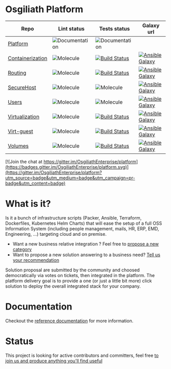  Osgiliath Platform
 =========
| Repo | Lint status | Tests status | Galaxy url |
|-----------|-------------|--------------|------------|
| [Platform](https://github.com/OsgiliathEnterprise/platform)|![Documentation](https://github.com/OsgiliathEnterprise/platform/workflows/Build%20documentation/badge.svg)|![Documentation](https://github.com/OsgiliathEnterprise/platform/workflows/Build%20documentation/badge.svg)||
| [Containerization](https://github.com/OsgiliathEnterprise/ansible-containerization)|![Molecule](https://github.com/OsgiliathEnterprise/ansible-containerization/workflows/Molecule/badge.svg)|[![Build Status](https://travis-ci.org/OsgiliathEnterprise/ansible-containerization.svg?branch=master)](https://travis-ci.org/OsgiliathEnterprise/ansible-containerization)|[![Ansible Galaxy](https://img.shields.io/badge/galaxy-tcharl.ansible_containerization-660198.svg?style=flat)](https://galaxy.ansible.com/tcharl/ansible_containerization)|
| [Routing](https://github.com/OsgiliathEnterprise/ansible-routing)|![Molecule](https://github.com/OsgiliathEnterprise/ansible-routing/workflows/Molecule/badge.svg)|[![Build Status](https://travis-ci.org/OsgiliathEnterprise/ansible-routing.svg?branch=master)](https://travis-ci.org/OsgiliathEnterprise/ansible-routing)|[![Ansible Galaxy](https://img.shields.io/badge/galaxy-tcharl.ansible_routing-660198.svg?style=flat)](https://galaxy.ansible.com/tcharl/ansible_routing)|
| [SecureHost](https://github.com/OsgiliathEnterprise/ansible-securehost)|![Molecule](https://github.com/OsgiliathEnterprise/ansible-securehost/workflows/Molecule/badge.svg)|![Molecule](https://github.com/OsgiliathEnterprise/ansible-securehost/workflows/Molecule/badge.svg)|[![Ansible Galaxy](https://img.shields.io/badge/galaxy-tcharl.ansible_securehost-660198.svg?style=flat)](https://galaxy.ansible.com/tcharl/ansible_securehost)|
| [Users](https://github.com/OsgiliathEnterprise/ansible-users)|![Molecule](https://github.com/OsgiliathEnterprise/ansible-users/workflows/Molecule/badge.svg)|![Molecule](https://github.com/OsgiliathEnterprise/ansible-users/workflows/Molecule/badge.svg)|[![Ansible Galaxy](https://img.shields.io/badge/galaxy-tcharl.ansible_users-660198.svg?style=flat)](https://galaxy.ansible.com/tcharl/ansible_users)|
| [Virtualization](https://github.com/OsgiliathEnterprise/ansible-virtualization)|![Molecule](https://github.com/OsgiliathEnterprise/ansible-virtualization/workflows/Molecule/badge.svg)|[![Build Status](https://travis-ci.org/OsgiliathEnterprise/ansible-virtualization.svg?branch=master)](https://travis-ci.org/OsgiliathEnterprise/ansible-virtualization)|[![Ansible Galaxy](https://img.shields.io/badge/galaxy-tcharl.ansible_virtualization-660198.svg?style=flat)](https://galaxy.ansible.com/tcharl/ansible_virtualization)|
| [Virt-guest](https://github.com/OsgiliathEnterprise/ansible-virtualization-guest)|![Molecule](https://github.com/OsgiliathEnterprise/ansible-virtualization-guest/workflows/Molecule/badge.svg)|[![Build Status](https://travis-ci.org/OsgiliathEnterprise/ansible-virtualization-guest.svg?branch=master)](https://travis-ci.org/OsgiliathEnterprise/ansible-virtualization-guest)|[![Ansible Galaxy](https://img.shields.io/badge/galaxy-tcharl.ansible_virtualization_guest-660198.svg?style=flat)](https://galaxy.ansible.com/tcharl/ansible_virtualization_guest)|
| [Volumes](https://github.com/OsgiliathEnterprise/ansible-volumes)|![Molecule](https://github.com/OsgiliathEnterprise/ansible-volumes/workflows/Molecule/badge.svg)|[![Build Status](https://travis-ci.org/OsgiliathEnterprise/ansible-volumes.svg?branch=master)](https://travis-ci.org/OsgiliathEnterprise/ansible-volumes)|[![Ansible Galaxy](https://img.shields.io/badge/galaxy-tcharl.ansible_volumes-660198.svg?style=flat)](https://galaxy.ansible.com/tcharl/ansible_volumes)|

[![Join the chat at https://gitter.im/OsgiliathEnterprise/platform](https://badges.gitter.im/OsgiliathEnterprise/platform.svg)](https://gitter.im/OsgiliathEnterprise/platform?utm_source=badge&utm_medium=badge&utm_campaign=pr-badge&utm_content=badge)

 # What is it?
 
 Is it a bunch of infrastructure scripts (Packer, Ansible, Terraform, Dockerfiles, Kubernetes Helm Charts) that will ease the setup of a full OSS Information System (including people management, mails, HR, ERP, EMD, Engineering, ...) targeting cloud and on premise.
 
 * Want a new business relative integration ? Feel free to [propose a new category](https://github.com/OsgiliathEnterprise/platform/issues/new?labels=Status%3A+Untriaged&template=CATEGORY_TEMPLATE.md)
 * Want to propose a new solution answering to a business need? [Tell us your recommendation](https://github.com/OsgiliathEnterprise/platform/issues/new?labels=Status%3A+Untriaged&template=SOLUTION_TEMPLATE.md)
 
 Solution proposal are submitted by the community and choosed democratically via votes on tickets, then integrated in the platform.
 The platform delivery goal is to provide a one (or just a little bit more) click solution to deploy the overall integrated stack for your company.
 
# Documentation
 
 Checkout the [reference documentation](https://osgiliathenterprise.github.io/platform/reference/toc.html) for more information.

# Status
 
This project is looking for active contributors and committers, feel free [to join us and produce anything you'll find useful](https://github.com/OsgiliathEnterprise/platform/blob/master/CONTRIBUTING.md)